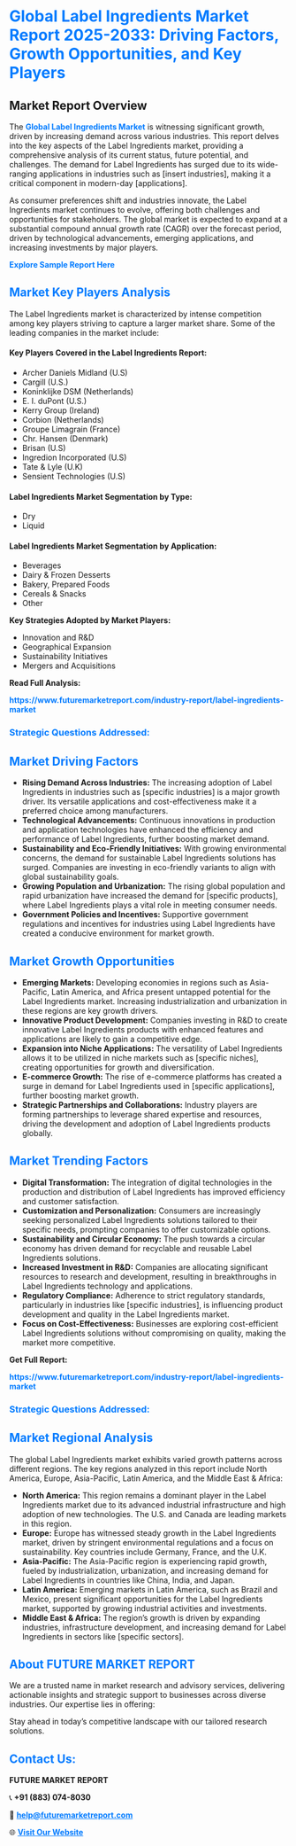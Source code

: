 <h1 style="color: #007BFF;">Global Label Ingredients Market Report 2025-2033: Driving Factors, Growth Opportunities, and Key Players</h1>

<section id="overview">
<h2>Market Report Overview</h2>
<p>The <a href="https://www.futuremarketreport.com/industry-report/label-ingredients-market" style="color: #007BFF; text-decoration: none;"><strong>Global Label Ingredients Market</strong></a> is witnessing significant growth, driven by increasing demand across various industries. This report delves into the key aspects of the Label Ingredients market, providing a comprehensive analysis of its current status, future potential, and challenges. The demand for Label Ingredients has surged due to its wide-ranging applications in industries such as [insert industries], making it a critical component in modern-day [applications].</p>
<p>As consumer preferences shift and industries innovate, the Label Ingredients market continues to evolve, offering both challenges and opportunities for stakeholders. The global market is expected to expand at a substantial compound annual growth rate (CAGR) over the forecast period, driven by technological advancements, emerging applications, and increasing investments by major players.</p>
</section>

<section id="overview">
<p><a href="https://www.futuremarketreport.com/request-sample/reportId=90845" style="color: #007BFF; text-decoration: none;"><strong>Explore Sample Report Here</strong></a></p>
</section>

<section id="key-players">
<h2 style="color: #007BFF;">Market Key Players Analysis</h2>
<p>The Label Ingredients market is characterized by intense competition among key players striving to capture a larger market share. Some of the leading companies in the market include:</p>
<h4>Key Players Covered in the Label Ingredients Report:</h4>
<ul><li>Archer Daniels Midland (U.S)</li><li>Cargill (U.S.)</li><li>Koninklijke DSM (Netherlands)</li><li>E. I. duPont (U.S.)</li><li>Kerry Group (Ireland)</li><li>Corbion (Netherlands)</li><li>Groupe Limagrain (France)</li><li>Chr. Hansen (Denmark)</li><li>Brisan (U.S)</li><li>Ingredion Incorporated (U.S)</li><li>Tate &amp; Lyle (U.K)</li><li>Sensient Technologies (U.S)</li></ul>
<h4>Label Ingredients Market Segmentation by Type:</h4>
<ul><li>Dry</li><li>Liquid</li></ul>

<h4>Label Ingredients Market Segmentation by Application:</h4>
<ul><li>Beverages</li><li>Dairy &amp; Frozen Desserts</li><li>Bakery, Prepared Foods</li><li>Cereals &amp; Snacks</li><li>Other</li></ul>
<p><strong>Key Strategies Adopted by Market Players:</strong></p>
<ul>
<li>Innovation and R&D</li>
<li>Geographical Expansion</li>
<li>Sustainability Initiatives</li>
<li>Mergers and Acquisitions</li>
</ul>
</section>

<section>
<p><strong>Read Full Analysis: </strong></p><a href="https://www.futuremarketreport.com/industry-report/label-ingredients-market" style="color: #007BFF; text-decoration: none;"><strong>https://www.futuremarketreport.com/industry-report/label-ingredients-market</strong></a>
<h3 style="color: #007BFF;">Strategic Questions Addressed:</h3>
</section>

<section id="driving-factors">
<h2 style="color: #007BFF;">Market Driving Factors</h2>
<ul>
<li><strong>Rising Demand Across Industries:</strong> The increasing adoption of Label Ingredients in industries such as [specific industries] is a major growth driver. Its versatile applications and cost-effectiveness make it a preferred choice among manufacturers.</li>
<li><strong>Technological Advancements:</strong> Continuous innovations in production and application technologies have enhanced the efficiency and performance of Label Ingredients, further boosting market demand.</li>
<li><strong>Sustainability and Eco-Friendly Initiatives:</strong> With growing environmental concerns, the demand for sustainable Label Ingredients solutions has surged. Companies are investing in eco-friendly variants to align with global sustainability goals.</li>
<li><strong>Growing Population and Urbanization:</strong> The rising global population and rapid urbanization have increased the demand for [specific products], where Label Ingredients plays a vital role in meeting consumer needs.</li>
<li><strong>Government Policies and Incentives:</strong> Supportive government regulations and incentives for industries using Label Ingredients have created a conducive environment for market growth.</li>
</ul>
</section>

<section id="growth-opportunities">
<h2 style="color: #007BFF;">Market Growth Opportunities</h2>
<ul>
<li><strong>Emerging Markets:</strong> Developing economies in regions such as Asia-Pacific, Latin America, and Africa present untapped potential for the Label Ingredients market. Increasing industrialization and urbanization in these regions are key growth drivers.</li>
<li><strong>Innovative Product Development:</strong> Companies investing in R&D to create innovative Label Ingredients products with enhanced features and applications are likely to gain a competitive edge.</li>
<li><strong>Expansion into Niche Applications:</strong> The versatility of Label Ingredients allows it to be utilized in niche markets such as [specific niches], creating opportunities for growth and diversification.</li>
<li><strong>E-commerce Growth:</strong> The rise of e-commerce platforms has created a surge in demand for Label Ingredients used in [specific applications], further boosting market growth.</li>
<li><strong>Strategic Partnerships and Collaborations:</strong> Industry players are forming partnerships to leverage shared expertise and resources, driving the development and adoption of Label Ingredients products globally.</li>
</ul>
</section>

<section id="trending-factors">
<h2 style="color: #007BFF;">Market Trending Factors</h2>
<ul>
<li><strong>Digital Transformation:</strong> The integration of digital technologies in the production and distribution of Label Ingredients has improved efficiency and customer satisfaction.</li>
<li><strong>Customization and Personalization:</strong> Consumers are increasingly seeking personalized Label Ingredients solutions tailored to their specific needs, prompting companies to offer customizable options.</li>
<li><strong>Sustainability and Circular Economy:</strong> The push towards a circular economy has driven demand for recyclable and reusable Label Ingredients solutions.</li>
<li><strong>Increased Investment in R&D:</strong> Companies are allocating significant resources to research and development, resulting in breakthroughs in Label Ingredients technology and applications.</li>
<li><strong>Regulatory Compliance:</strong> Adherence to strict regulatory standards, particularly in industries like [specific industries], is influencing product development and quality in the Label Ingredients market.</li>
<li><strong>Focus on Cost-Effectiveness:</strong> Businesses are exploring cost-efficient Label Ingredients solutions without compromising on quality, making the market more competitive.</li>
</ul>
</section>

<section>
<p><strong>Get Full Report: </strong></p><a href="https://www.futuremarketreport.com/industry-report/label-ingredients-market" style="color: #007BFF; text-decoration: none;"><strong>https://www.futuremarketreport.com/industry-report/label-ingredients-market</strong></a>
<h3 style="color: #007BFF;">Strategic Questions Addressed:</h3>
</section>


<section id="regional-analysis">
<h2 style="color: #007BFF;">Market Regional Analysis</h2>
<p>The global Label Ingredients market exhibits varied growth patterns across different regions. The key regions analyzed in this report include North America, Europe, Asia-Pacific, Latin America, and the Middle East & Africa:</p>
<ul>
<li><strong>North America:</strong> This region remains a dominant player in the Label Ingredients market due to its advanced industrial infrastructure and high adoption of new technologies. The U.S. and Canada are leading markets in this region.</li>
<li><strong>Europe:</strong> Europe has witnessed steady growth in the Label Ingredients market, driven by stringent environmental regulations and a focus on sustainability. Key countries include Germany, France, and the U.K.</li>
<li><strong>Asia-Pacific:</strong> The Asia-Pacific region is experiencing rapid growth, fueled by industrialization, urbanization, and increasing demand for Label Ingredients in countries like China, India, and Japan.</li>
<li><strong>Latin America:</strong> Emerging markets in Latin America, such as Brazil and Mexico, present significant opportunities for the Label Ingredients market, supported by growing industrial activities and investments.</li>
<li><strong>Middle East & Africa:</strong> The region’s growth is driven by expanding industries, infrastructure development, and increasing demand for Label Ingredients in sectors like [specific sectors].</li>
</ul>
</section>

<footer>
<h2 style="color: #007BFF;">About FUTURE MARKET REPORT</h2>
<p>We are a trusted name in market research and advisory services, delivering actionable insights and strategic support to businesses across diverse industries. Our expertise lies in offering:</p>

<p>Stay ahead in today’s competitive landscape with our tailored research solutions.</p>

<h2 style="color: #007BFF;">Contact Us:</h2>
<p><strong>FUTURE MARKET REPORT</strong></p>
<p>📞 <strong>+91 (883) 074-8030</strong></p>
<p>📧 <strong><a href="mailto:help@futuremarketreport.com" style="color: #007BFF;">help@futuremarketreport.com</a></strong></p>
<p>🌐 <strong><a href="https://www.futuremarketreport.com/" style="color: #007BFF;">Visit Our Website</a></strong></p>
</footer>